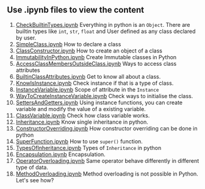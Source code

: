 ## Use .ipynb files to view the content

1. [CheckBuiltinTypes.ipynb](CheckBuiltinTypes.ipynb) Everything in python is an `Object`. There are builtin types like `int`, `str`, `float` and User defined as any class declared by user.
2. [SimpleClass.ipynb](SimpleClass.ipynb) How to declare a class
3. [ClassConstructor.ipynb](ClassConstructor.ipynb) How to create an object of a class
4. [ImmutabilityInPython.ipynb](ImmutabilityInPython.ipynb) Create Immutable classes in Python
5. [AccessClassMembersOutsideClass.ipynb](AccessClassMembersOutsideClass.ipynb) Ways to access class attributes
6. [BuiltinClassAttributes.ipynb](BuiltinClassAttributes.ipynb) Get to know all about a class.
7. [KnowIsInstance.ipynb](KnowIsInstance.ipynb) Check instance if that is a type of class.
8. [InstanceVariable.ipynb](InstanceVariable.ipynb) Scope of attribute in the `Instance`
9. [WayToCreateInstanceVariable.ipynb](WayToCreateInstanceVariable.ipynb) Check ways to initialise the class.
10. [SettersAndGetters.ipynb](SettersAndGetters.ipynb) Using instance functions, you can create variable and modify the value of a existing variable.
11. [ClassVariable.ipynb](ClassVariable.ipynb) Check how class variable works.
12. [Inheritance.ipynb](Inheritance.ipynb) Know single inheritance in python.
13. [ConstructorOverriding.ipynb](ConstructorOverriding.ipynb) How constructor overriding can be done in python
14. [SuperFunction.ipynb](SuperFunction.ipynb) How to use `super()` function.
15. [TypesOfInheritance.ipynb](TypesOfInheritance.ipynb) Types of `Inheritance` in python
16. [Encapsulation.ipynb](Encapsulation.ipynb) Encapsulation.
17. [OperatorOverloading.ipynb](OperatorOverloading.ipynb) Same operator behave differently in different type of data.
18. [MethodOverloading.ipynb](MethodOverloading.ipynb) Method overloading is not possible in Python. Let's see how?